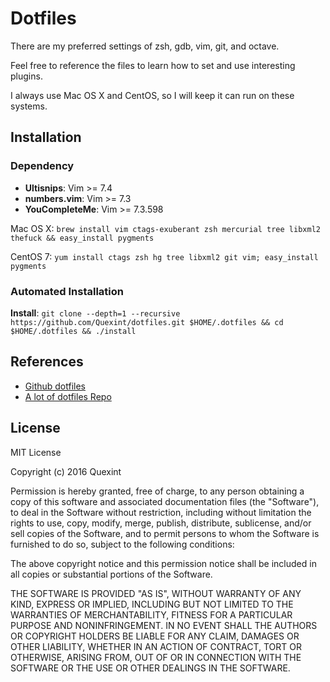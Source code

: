 # Dotfiles

There are my preferred settings of zsh, gdb, vim, git, and octave.

Feel free to reference the files to learn how to set and use interesting plugins.

I always use Mac OS X and CentOS, so I will keep it can run on these systems.

## Installation

### Dependency

- **Ultisnips**: Vim >= 7.4
- **numbers.vim**: Vim >= 7.3
- **YouCompleteMe**: Vim >= 7.3.598

Mac OS X: `brew install vim ctags-exuberant zsh mercurial tree libxml2 thefuck && easy_install pygments`

CentOS 7: `yum install ctags zsh hg tree libxml2 git vim; easy_install pygments`

### Automated Installation

**Install**: `git clone --depth=1 --recursive https://github.com/Quexint/dotfiles.git $HOME/.dotfiles && cd $HOME/.dotfiles && ./install`

## References

- [Github dotfiles](https://dotfiles.github.io/)
- [A lot of dotfiles Repo](https://github.com/search?o=desc&q=dotfiles&s=stars&type=Repositories&utf8=%E2%9C%93)

## License

MIT License

Copyright (c) 2016 Quexint

Permission is hereby granted, free of charge, to any person obtaining a copy
of this software and associated documentation files (the "Software"), to deal
in the Software without restriction, including without limitation the rights
to use, copy, modify, merge, publish, distribute, sublicense, and/or sell
copies of the Software, and to permit persons to whom the Software is
furnished to do so, subject to the following conditions:

The above copyright notice and this permission notice shall be included in all
copies or substantial portions of the Software.

THE SOFTWARE IS PROVIDED "AS IS", WITHOUT WARRANTY OF ANY KIND, EXPRESS OR
IMPLIED, INCLUDING BUT NOT LIMITED TO THE WARRANTIES OF MERCHANTABILITY,
FITNESS FOR A PARTICULAR PURPOSE AND NONINFRINGEMENT. IN NO EVENT SHALL THE
AUTHORS OR COPYRIGHT HOLDERS BE LIABLE FOR ANY CLAIM, DAMAGES OR OTHER
LIABILITY, WHETHER IN AN ACTION OF CONTRACT, TORT OR OTHERWISE, ARISING FROM,
OUT OF OR IN CONNECTION WITH THE SOFTWARE OR THE USE OR OTHER DEALINGS IN THE
SOFTWARE.

